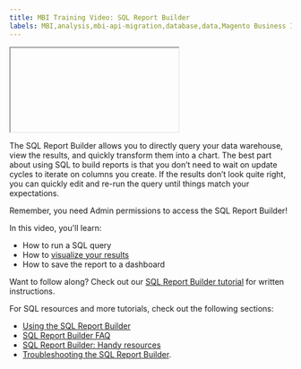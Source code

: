 ```yaml
---
title: MBI Training Video: SQL Report Builder
labels: MBI,analysis,mbi-api-migration,database,data,Magento Business Intelligence,how to,reports,SQL
---
```


<iframe></iframe>

The SQL Report Builder allows you to directly query your data warehouse, view the results, and quickly transform them into a chart. The best part about using SQL to build reports is that you don’t need to wait on update cycles to iterate on columns you create. If the results don’t look quite right, you can quickly edit and re-run the query until things match your expectations.

Remember, you need Admin permissions to access the SQL Report Builder!

In this video, you'll learn:

* How to run a SQL query
* How to [visualize your results](https://support.magento.com/hc/en-us/articles/360016504852)
* How to save the report to a dashboard

Want to follow along? Check out our [SQL Report Builder tutorial](https://support.magento.com/hc/en-us/articles/360016504112) for written instructions.

For SQL resources and more tutorials, check out the following sections: 

* [Using the SQL Report Builder](https://support.magento.com/hc/en-us/sections/360003113351-Using-the-SQL-Report-Builder)
* [SQL Report Builder FAQ](https://support.magento.com/hc/en-us/sections/360003107612-SQL-Report-Builder-FAQ)
* [SQL Report Builder: Handy resources](https://support.magento.com/hc/en-us/sections/360003107652-SQL-Report-Builder-Handy-resources)
* [Troubleshooting the SQL Report Builder](https://support.magento.com/hc/en-us/sections/360003107632-Troubleshooting-the-SQL-Report-Builder).